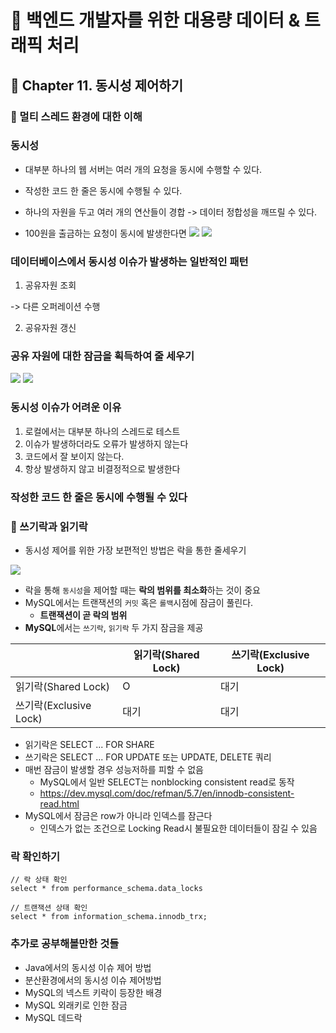 # :book: 백엔드 개발자를 위한 대용량 데이터 & 트래픽 처리
## :pushpin: Chapter 11. 동시성 제어하기
### :seedling: 멀티 스레드 환경에 대한 이해

### 동시성
- 대부분 하나의 웹 서버는 여러 개의 요청을 동시에 수행할 수 있다.
- 작성한 코드 한 줄은 동시에 수행될 수 있다.
- 하나의 자원을 두고 여러 개의 연산들이 경합 -> 데이터 정합성을 깨뜨릴 수 있다.

- 100원을 출금하는 요청이 동시에 발생한다면
![](./images/출금요청.png)
![](./images/동시성.png)

### 데이터베이스에서 동시성 이슈가 발생하는 일반적인 패턴
1. 공유자원 조회 

-> 다른 오퍼레이션 수행

2. 공유자원 갱신

### 공유 자원에 대한 잠금을 획득하여 줄 세우기
![](./images/동시성이슈1.png)
![](./images/동시성이슈2.png)

### 동시성 이슈가 어려운 이유
1. 로컬에서는 대부분 하나의 스레드로 테스트
2. 이슈가 발생하더라도 오류가 발생하지 않는다
3. 코드에서 잘 보이지 않는다.
4. 항상 발생하지 않고 비결정적으로 발생한다

### 작성한 코드 한 줄은 동시에 수행될 수 있다

### :seedling: 쓰기락과 읽기락
- 동시성 제어를 위한 가장 보편적인 방법은 락을 통한 줄세우기

![](./images/동시성제어락.png)

- 락을 통해 `동시성`을 제어할 때는 **락의 범위를 최소화**하는 것이 중요
- MySQL에서는 트랜잭션의 `커밋` 혹은 `롤백`시점에 잠금이 풀린다.
  - **트랜잭션이 곧 락의 범위**
- **MySQL**에서는 `쓰기락`, `읽기락` 두 가지 잠금을 제공

| | 읽기락(Shared Lock) | 쓰기락(Exclusive Lock) |
|---|---|---|
| 읽기락(Shared Lock) | O | 대기 |
| 쓰기락(Exclusive Lock) | 대기 | 대기 |

- 읽기락은 SELECT ... FOR SHARE
- 쓰기락은 SELECT ... FOR UPDATE 또는 UPDATE, DELETE 쿼리
- 매번 잠금이 발생할 경우 성능저하를 피할 수 없음
  - MySQL에서 일반 SELECT는 nonblocking consistent read로 동작
  - https://dev.mysql.com/doc/refman/5.7/en/innodb-consistent-read.html
- MySQL에서 잠금은 row가 아니라 인덱스를 잠근다
  - 인덱스가 없는 조건으로 Locking Read시 불필요한 데이터들이 잠길 수 있음

### 락 확인하기
```text
// 락 상태 확인
select * from performance_schema.data_locks
```

````
// 트랜잭션 상태 확인
select * from information_schema.innodb_trx;
````

### 추가로 공부해볼만한 것들
- Java에서의 동시성 이슈 제어 방법
- 분산환경에서의 동시성 이슈 제어방법
- MySQL의 넥스트 키락이 등장한 배경
- MySQL 외래키로 인한 잠금
- MySQL 데드락